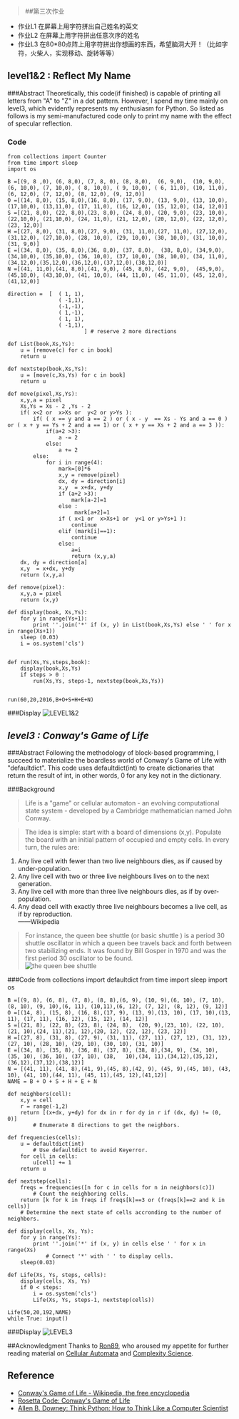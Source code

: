

> ##第三次作业
> 
- 作业L1 在屏幕上用字符拼出自己姓名的英文
- 作业L2 在屏幕上用字符拼出任意次序的姓名
- 作业L3 在80*80点阵上用字符拼出你想画的东西，希望脑洞大开！（比如字符，火柴人，实现移动、旋转等等）

## level1&2 : Reflect My Name 
###Abstract
   Theoretically, this code(if finished) is capable of printing all letters from "A" to "Z" in a dot pattern. However, I spend my time mainly on level3, which evidently represents my enthusiasm for Python. So listed as follows is my semi-manufactured code only to print my name with the effect of specular reflection.

### Code   
	from collections import Counter
	from time import sleep
	import os
	
	B =[(9, 8 ,0), (6, 8,0), (7, 8, 0), (8, 8,0),  (6, 9,0),  (10, 9,0), (6, 10,0), (7, 10,0), ( 8, 10,0), ( 9, 10,0), ( 6, 11,0), (10, 11,0), (6, 12,0), (7, 12,0), (8, 12,0), (9, 12,0)]
	O =[(14, 8,0), (15, 8,0),(16, 8,0), (17, 9,0), (13, 9,0), (13, 10,0),(17,10,0), (13,11,0), (17, 11,0), (16, 12,0), (15, 12,0), (14, 12,0)]
	S =[(21, 8,0), (22, 8,0),(23, 8,0), (24, 8,0), (20, 9,0), (23, 10,0),(22,10,0), (21,10,0), (24, 11,0), (21, 12,0), (20, 12,0), (22, 12,0), (23, 12,0)]
	H =[(27, 8,0), (31, 8,0),(27, 9,0), (31, 11,0),(27, 11,0), (27,12,0),(31,12,0), (27,10,0), (28, 10,0), (29, 10,0), (30, 10,0), (31, 10,0),(31, 9,0)]
	E =[(34, 8,0), (35, 8,0),(36, 8,0), (37, 8,0),  (38, 8,0), (34,9,0), (34,10,0), (35,10,0), (36, 10,0), (37, 10,0), (38, 10,0), (34, 11,0), (34,12,0),(35,12,0),(36,12,0),(37,12,0),(38,12,0)]
	N =[(41, 11,0),(41, 8,0),(41, 9,0), (45, 8,0), (42, 9,0),  (45,9,0), (45,10,0), (43,10,0), (41, 10,0), (44, 11,0), (45, 11,0), (45, 12,0), (41,12,0)]
	
	direction =  [  ( 1, 1),
	                ( -1,1),
	                (-1,-1),
	                ( 1,-1),
	                ( 1, 1),
	                ( -1,1),
	                        ] # reserve 2 more directions
	
	def List(book,Xs,Ys):
	    u = [remove(c) for c in book]
	    return u
	
	def nextstep(book,Xs,Ys):
	    u = [move(c,Xs,Ys) for c in book]
	    return u
	 
	def move(pixel,Xs,Ys):
	    x,y,a = pixel
	    Xs,Ys = Xs - 2 ,Ys - 2
	    if( x<2 or  x>Xs or  y<2 or y>Ys ):
	        if( ( x == y and a == 2 ) or ( x - y  == Xs - Ys and a == 0 ) or ( x + y == Ys + 2 and a == 1) or ( x + y == Xs + 2 and a == 3 )):
	            if(a+2 >3):
	                a -= 2
	            else:
	                a += 2
	        else:
	            for i in range(4):
	                mark=[0]*6
	                x,y = remove(pixel)
	                dx, dy = direction[i]
	                x,y  = x+dx, y+dy
	                if (a+2 >3):
	                    mark[a-2]=1
	                else :
	                     mark[a+2]=1
	                if ( x<1 or  x>Xs+1 or  y<1 or y>Ys+1 ):
	                    continue
	                elif (mark[i]==1):
	                    continue
	                else:
	                    a=i
	                    return (x,y,a)           
	    dx, dy = direction[a]
	    x,y  = x+dx, y+dy
	    return (x,y,a)     
	                        
	def remove(pixel):
	    x,y,a = pixel
	    return (x,y)
	
	def display(book, Xs,Ys):
	    for y in range(Ys+1):
	        print ''.join('*' if (x, y) in List(book,Xs,Ys) else ' ' for x in range(Xs+1))
	    sleep (0.03)
	    i = os.system('cls')
	 
	    
	def run(Xs,Ys,steps,book):     
	    display(book,Xs,Ys)
	    if steps > 0 :
	        run(Xs,Ys, steps-1, nextstep(book,Xs,Ys))    
	
	        
	run(60,20,2016,B+O+S+H+E+N)

###Display
   ![LEVEL1&2](https://github.com/endeavor19/computationalphysics_N2013301020025/blob/master/level1%262.gif)
	
## *level3 : Conway's Game of Life*
###Abstract
   Following the methodology of block-based programming, I succeed to materialize the boardless world of Conway's Game of Life with "defaultdict". This code uses defaultdict(int) to create dictionaries that return the result of int, in other words, 0 for any key not in the dictionary.

###Background 


> Life is a "game" or cellular automaton - an evolving computational state system - developed by a Cambridge mathematician named John Conway.



> The idea is simple: start with a board of dimensions (x,y). Populate the board with an initial pattern of occupied and empty cells. In every turn, the rules are:



>
1. Any live cell with fewer than two live neighbours dies, as if caused by under-population.
2. Any live cell with two or three live neighbours lives on to the next generation.
3. Any live cell with more than three live neighbours dies, as if by over-population.
4. Any dead cell with exactly three live neighbours becomes a live cell, as if by reproduction.      
       ——Wikipedia

> For instance, the queen bee shuttle (or basic shuttle
) is a period 30 shuttle oscillator in which a queen bee travels back and forth between two stabilizing ends. It was found by Bill Gosper in 1970 and was the first period 30 oscillator to be found.                            
![the queen bee shuttle](https://github.com/endeavor19/computationalphysics_N2013301020025/blob/master/gof.gif)

###Code
	from collections import defaultdict
	from time import sleep
	import os
	
	B =[(9, 8), (6, 8), (7, 8), (8, 8),(6, 9), (10, 9),(6, 10), (7, 10), (8, 10), (9, 10),(6, 11), (10,11),(6, 12), (7, 12), (8, 12), (9, 12)]
	O =[(14, 8), (15, 8), (16, 8),(17, 9), (13, 9),(13, 10), (17, 10),(13, 11), (17, 11), (16, 12), (15, 12), (14, 12)]
	S =[(21, 8), (22, 8), (23, 8), (24, 8),  (20, 9),(23, 10), (22, 10), (21, 10),(24, 11),(21, 12),(20, 12), (22, 12), (23, 12)]
	H =[(27, 8), (31, 8), (27, 9), (31, 11), (27, 11), (27, 12), (31, 12),(27, 10), (28, 10), (29, 10), (30, 10), (31, 10)]
	E =[(34, 8), (35, 8), (36, 8), (37, 8), (38, 8),(34, 9), (34, 10), (35, 10), (36, 10), (37, 10), (38, 	10),(34, 11),(34,12),(35,12),(36,12),(37,12),(38,12)]
	N = [(41, 11), (41, 8),(41, 9),(45, 8),(42, 9), (45, 9),(45, 10), (43, 10), (41, 10),(44, 11), (45, 11),(45, 12),(41,12)]
	NAME = B + O + S + H + E + N
	
	def neighbors(cell):
	    x,y = cell 
	    r = range(-1,2)  
	    return [(x+dx, y+dy) for dx in r for dy in r if (dx, dy) != (0, 0)]
	    	# Enumerate 8 directions to get the neighbors.
	
	def frequencies(cells):
	    u = defaultdict(int)  
	    	# Use defaultdict to avoid Keyerror.
	    for cell in cells:
	        u[cell] += 1  
	    return u
	 
	def nextstep(cells):
	    freqs = frequencies([n for c in cells for n in neighbors(c)])  
	    	# Count the neighboring cells.
	    return [k for k in freqs if freqs[k]==3 or (freqs[k]==2 and k in cells)] 
		# Determine the next state of cells accronding to the number of neighbors.
	 
	def display(cells, Xs, Ys):
	    for y in range(Ys):
	        print ''.join('*' if (x, y) in cells else ' ' for x in range(Xs)			
	        	# Connect '*' with ' ' to display cells.
	    sleep(0.03)
	 
	def Life(Xs, Ys, steps, cells):
	    display(cells, Xs, Ys)
	    if 0 < steps:
	    	i = os.system('cls')
	        Life(Xs, Ys, steps-1, nextstep(cells))
	        
	Life(50,20,192,NAME)
	while True: input()
	
###Display
![LEVEL3](https://github.com/endeavor19/computationalphysics_N2013301020025/blob/master/level3.gif)

##Acknowledgment
Thanks to [Ron89](https://github.com/Ron89), who aroused my appetite for further reading material on [Cellular Automata](http://www.worldscientific.com/worldscibooks/10.1142/4702) and [Complexity Science](http://www.worldscientific.com/series/scs).

## Reference

- [Conway's Game of Life - Wikipedia, the free encyclopedia](https://en.wikipedia.org/wiki/Conway%27s_Game_of_Life )
- [Rosetta Code: Conway's Game of Life](http://rosettacode.org/wiki/Conway%27s_Game_of_Life#Python)
- [Allen B. Downey: Think Python: How to Think Like a Computer Scientist](http://greenteapress.com/wp/think-python/ )
